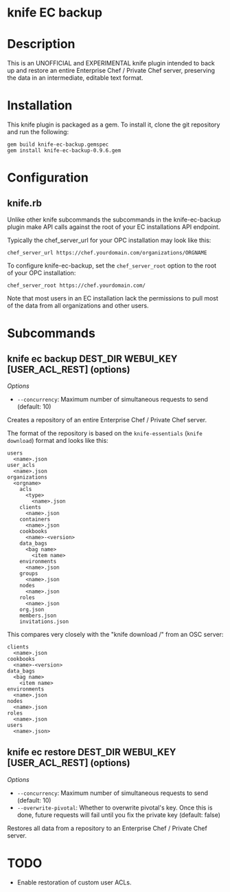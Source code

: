 # knife EC backup

# Description

This is an UNOFFICIAL and EXPERIMENTAL knife plugin intended to back up and restore an entire Enterprise Chef / Private Chef server, preserving the data in an intermediate, editable text format.

# Installation

This knife plugin is packaged as a gem.  To install it, clone the
git repository and run the following:

    gem build knife-ec-backup.gemspec
    gem install knife-ec-backup-0.9.6.gem

# Configuration

## knife.rb
Unlike other knife subcommands the subcommands in the knife-ec-backup plugin make API calls against the root of your EC installations API endpoint.

Typically the chef_server_url for your OPC installation may look like this:

    chef_server_url https://chef.yourdomain.com/organizations/ORGNAME

To configure knife-ec-backup, set the `chef_server_root` option to the root of your OPC installation:

    chef_server_root https://chef.yourdomain.com/

Note that most users in an EC installation lack the permissions to pull most of the data from all organizations and other users.

# Subcommands

## knife ec backup DEST_DIR WEBUI_KEY \[USER_ACL_REST\] (options)

*Options*

  * `--concurrency`:
    Maximum number of simultaneous requests to send (default: 10)

Creates a repository of an entire Enterprise Chef / Private Chef server.

The format of the repository is based on the `knife-essentials` (`knife download`) format and looks like this:

    users
      <name>.json
    user_acls
      <name>.json
    organizations
      <orgname>
        acls
          <type>
            <name>.json
        clients
          <name>.json
        containers
          <name>.json
        cookbooks
          <name>-<version>
        data_bags
          <bag name>
            <item name>
        environments
          <name>.json
        groups
          <name>.json
        nodes
          <name>.json
        roles
          <name>.json
        org.json
        members.json
        invitations.json

This compares very closely with the "knife download /" from an OSC server:

    clients
      <name>.json
    cookbooks
      <name>-<version>
    data_bags
      <bag name>
        <item name>
    environments
      <name>.json
    nodes
      <name>.json
    roles
      <name>.json
    users
      <name>.json>

## knife ec restore DEST_DIR WEBUI_KEY \[USER_ACL_REST\] (options)

*Options*

  * `--concurrency`:
    Maximum number of simultaneous requests to send (default: 10)
  * `--overwrite-pivotal`:
    Whether to overwrite pivotal's key.  Once this is done, future requests will fail until you fix the private key (default: false)

Restores all data from a repository to an Enterprise Chef / Private Chef server.

# TODO

* Enable restoration of custom user ACLs.